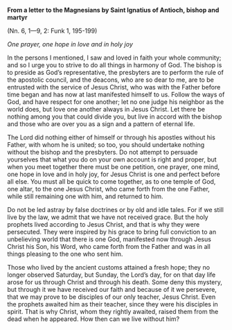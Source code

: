 

**From a letter to the Magnesians by Saint Ignatius of Antioch, bishop and martyr**

(Nn. 6, 1—9, 2: Funk 1, 195-199)

_One prayer, one hope in love and in holy joy_

In the persons I mentioned, I saw and loved in faith your whole community; and so I urge you to strive to do all things in harmony of God. The bishop is to preside as God’s representative, the presbyters are to perform the rule of the apostolic council, and the deacons, who are so dear to me, are to be entrusted with the service of Jesus Christ, who was with the Father before time began and has now at last manifested himself to us. Follow the ways of God, and have respect for one another; let no one judge his neighbor as the world does, but love one another always in Jesus Christ. Let there be nothing among you that could divide you, but live in accord with the bishop and those who are over you as a sign and a pattern of eternal life.

The Lord did nothing either of himself or through his apostles without his Father, with whom he is united; so too, you should undertake nothing without the bishop and the presbyters. Do not attempt to persuade yourselves that what you do on your own account is right and proper, but when you meet together there must be one petition, one prayer, one mind, one hope in love and in holy joy, for Jesus Christ is one and perfect before all else. You must all be quick to come together, as to one temple of God, one altar, to the one Jesus Christ, who came forth from the one Father, while still remaining one with him, and returned to him.

Do not be led astray by false doctrines or by old and idle tales. For if we still live by the law, we admit that we have not received grace. But the holy prophets lived according to Jesus Christ, and that is why they were persecuted. They were inspired by his grace to bring full conviction to an unbelieving world that there is one God, manifested now through Jesus Christ his Son, his Word, who came forth from the Father and was in all things pleasing to the one who sent him.

Those who lived by the ancient customs attained a fresh hope; they no longer observed Saturday, but Sunday, the Lord’s day, for on that day life arose for us through Christ and through his death. Some deny this mystery, but through it we have received our faith and because of it we persevere, that we may prove to be disciples of our only teacher, Jesus Christ. Even the prophets awaited him as their teacher, since they were his disciples in spirit. That is why Christ, whom they rightly awaited, raised them from the dead when he appeared. How then can we live without him?

